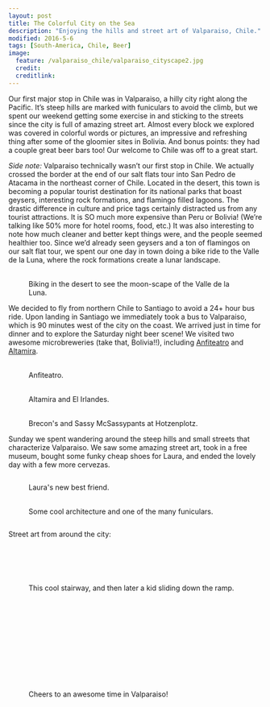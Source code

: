 ```yaml
---
layout: post
title: The Colorful City on the Sea
description: "Enjoying the hills and street art of Valparaiso, Chile."
modified: 2016-5-6
tags: [South-America, Chile, Beer]
image:
  feature: /valparaiso_chile/valparaiso_cityscape2.jpg
  credit: 
  creditlink:
---
```


Our first major stop in Chile was in Valparaiso, a hilly city right along the Pacific. It’s steep hills are marked with funiculars to avoid the climb, but we spent our weekend getting some exercise in and sticking to the streets since the city is full of amazing street art. Almost every block we explored was covered in colorful words or pictures, an impressive and refreshing thing after some of the gloomier sites in Bolivia. And bonus points: they had a couple great beer bars too! Our welcome to Chile was off to a great start.

*Side note:* Valparaiso technically wasn’t our first stop in Chile. We actually crossed the border at the end of our salt flats tour into San Pedro de Atacama in the northeast corner of Chile. Located in the desert, this town is becoming a popular tourist destination for its national parks that boast geysers, interesting rock formations, and flamingo filled lagoons. The drastic difference in culture and price tags certainly distracted us from any tourist attractions. It is SO much more expensive than Peru or Bolivia! (We’re talking like 50% more for hotel rooms, food, etc.) It was also interesting to note how much cleaner and better kept things were, and the people seemed healthier too. Since we’d already seen geysers and a ton of flamingos on our salt flat tour, we spent our one day in town doing a bike ride to the Valle de la Luna, where the rock formations create a lunar landscape. 
<figure class="half">
    <a href="/images/valparaiso_chile/desert_biking.jpg"><img src="/images/valparaiso_chile/desert_biking.jpg" alt=""></a>
    <a href="/images/valparaiso_chile/cool_rocks.jpg"><img src="/images/valparaiso_chile/cool_rocks.jpg" alt=""></a>
    <figcaption>Biking in the desert to see the moon-scape of the Valle de la Luna.</figcaption>
</figure>

We decided to fly from northern Chile to Santiago to avoid a 24+ hour bus ride. Upon landing in Santiago we immediately took a bus to Valparaiso, which is 90 minutes west of the city on the coast. We arrived just in time for dinner and to explore the Saturday night beer scene! We visited two awesome microbreweries (take that, Bolivia!!), including [Anfiteatro](http://anfiteatro.cl/) and [Altamira](http://cerveceraaltamira.cl/). 
<figure class="half">
    <a href="/images/valparaiso_chile/beers.jpg"><img src="/images/valparaiso_chile/beers.jpg" alt=""></a>
    <a href="/images/valparaiso_chile/beers2.jpg"><img src="/images/valparaiso_chile/beers2.jpg" alt=""></a>
    <figcaption>Anfiteatro.</figcaption>
</figure>
<figure class="half">
    <a href="/images/valparaiso_chile/beers3.jpg"><img src="/images/valparaiso_chile/beers3.jpg" alt=""></a>
    <a href="/images/valparaiso_chile/beer_flight.jpg"><img src="/images/valparaiso_chile/beer_flight.jpg" alt=""></a>
    <figcaption>Altamira and El Irlandes.</figcaption>
</figure>
<figure class="half">
    <a href="/images/valparaiso_chile/beers1.jpg"><img src="/images/valparaiso_chile/beers1.jpg" alt=""></a>
    <a href="/images/valparaiso_chile/sassy.gif"><img src="/images/valparaiso_chile/sassy.gif" alt=""></a>
    <figcaption>Brecon's and Sassy McSassypants at Hotzenplotz.</figcaption>
</figure>

Sunday we spent wandering around the steep hills and small streets that characterize Valparaiso. We saw some amazing street art, took in a free museum, bought some funky cheap shoes for Laura, and ended the lovely day with a few more cervezas. 
<figure>
    <a href="/images/valparaiso_chile/valparaiso_harbor.jpg"><img src="/images/valparaiso_chile/valparaiso_harbor.jpg" alt=""></a>
</figure>
<figure>
    <a href="/images/valparaiso_chile/lauras_new_best_friend.jpg"><img src="/images/valparaiso_chile/lauras_new_best_friend.jpg" alt=""></a>
    <figcaption>Laura's new best friend.</figcaption>
</figure>
<figure class="half">
    <a href="/images/valparaiso_chile/house.jpg"><img src="/images/valparaiso_chile/house.jpg" alt=""></a>
    <a href="/images/valparaiso_chile/funicular.jpg"><img src="/images/valparaiso_chile/funicular.jpg" alt=""></a>
    <figcaption>Some cool architecture and one of the many funiculars.</figcaption>
</figure>
<figure>
    <a href="/images/valparaiso_chile/valparaiso_cityscape.jpg"><img src="/images/valparaiso_chile/valparaiso_cityscape.jpg" alt=""></a>
</figure>

Street art from around the city:
<figure>
    <a href="/images/valparaiso_chile/street_art16.jpg"><img src="/images/valparaiso_chile/street_art16.jpg" alt=""></a>
</figure>
<figure class="half">
    <a href="/images/valparaiso_chile/street_art10.jpg"><img src="/images/valparaiso_chile/street_art10.jpg" alt=""></a>
    <a href="/images/valparaiso_chile/street_art12.jpg"><img src="/images/valparaiso_chile/street_art12.jpg" alt=""></a>
    <a href="/images/valparaiso_chile/street_art13.jpg"><img src="/images/valparaiso_chile/street_art13.jpg" alt=""></a>
    <a href="/images/valparaiso_chile/street_art15.jpg"><img src="/images/valparaiso_chile/street_art15.jpg" alt=""></a>
</figure>
<figure>
    <a href="/images/valparaiso_chile/street_art24.jpg"><img src="/images/valparaiso_chile/street_art24.jpg" alt=""></a>
</figure>
<figure class="half">
    <a href="/images/valparaiso_chile/street_art18.jpg"><img src="/images/valparaiso_chile/street_art18.jpg" alt=""></a>
    <a href="/images/valparaiso_chile/street_art19.jpg"><img src="/images/valparaiso_chile/street_art19.jpg" alt=""></a>
    <a href="/images/valparaiso_chile/street_art11.jpg"><img src="/images/valparaiso_chile/street_art11.jpg" alt=""></a>
    <a href="/images/valparaiso_chile/street_art21.jpg"><img src="/images/valparaiso_chile/street_art21.jpg" alt=""></a>
    <figcaption>This cool stairway, and then later a kid sliding down the ramp.</figcaption>
</figure>
<figure>
    <a href="/images/valparaiso_chile/street_art4.jpg"><img src="/images/valparaiso_chile/street_art4.jpg" alt=""></a>
</figure>
<figure class="half">
    <a href="/images/valparaiso_chile/street_art1.jpg"><img src="/images/valparaiso_chile/street_art1.jpg" alt=""></a>
    <a href="/images/valparaiso_chile/street_art20.jpg"><img src="/images/valparaiso_chile/street_art20.jpg" alt=""></a>
    <a href="/images/valparaiso_chile/street_art22.jpg"><img src="/images/valparaiso_chile/street_art22.jpg" alt=""></a>
    <a href="/images/valparaiso_chile/street_art27.jpg"><img src="/images/valparaiso_chile/street_art27.jpg" alt=""></a>
</figure>
<figure>
    <a href="/images/valparaiso_chile/street_art23.jpg"><img src="/images/valparaiso_chile/street_art23.jpg" alt=""></a>
</figure>
<figure class="half">
    <a href="/images/valparaiso_chile/street_art28.jpg"><img src="/images/valparaiso_chile/street_art28.jpg" alt=""></a>
    <a href="/images/valparaiso_chile/street_art29.jpg"><img src="/images/valparaiso_chile/street_art29.jpg" alt=""></a>
    <a href="/images/valparaiso_chile/street_art26.jpg"><img src="/images/valparaiso_chile/street_art26.jpg" alt=""></a>
    <a href="/images/valparaiso_chile/street_art9.jpg"><img src="/images/valparaiso_chile/street_art9.jpg" alt=""></a>
</figure>
<figure>
    <a href="/images/valparaiso_chile/street_art2.jpg"><img src="/images/valparaiso_chile/street_art2.jpg" alt=""></a>
</figure>
<figure class="half">
    <a href="/images/valparaiso_chile/street_art32.jpg"><img src="/images/valparaiso_chile/street_art32.jpg" alt=""></a>
    <a href="/images/valparaiso_chile/street_art31.jpg"><img src="/images/valparaiso_chile/street_art31.jpg" alt=""></a>
    <a href="/images/valparaiso_chile/street_art30.jpg"><img src="/images/valparaiso_chile/street_art30.jpg" alt=""></a>
    <a href="/images/valparaiso_chile/street_art3.jpg"><img src="/images/valparaiso_chile/street_art3.jpg" alt=""></a>
</figure>
<figure>
    <a href="/images/valparaiso_chile/street_art25.jpg"><img src="/images/valparaiso_chile/street_art25.jpg" alt=""></a>
</figure>
<figure class="half">
    <a href="/images/valparaiso_chile/street_art5.jpg"><img src="/images/valparaiso_chile/street_art5.jpg" alt=""></a>
    <a href="/images/valparaiso_chile/street_art6.jpg"><img src="/images/valparaiso_chile/street_art6.jpg" alt=""></a>
    <a href="/images/valparaiso_chile/street_art7.jpg"><img src="/images/valparaiso_chile/street_art7.jpg" alt=""></a>
    <a href="/images/valparaiso_chile/street_art8.jpg"><img src="/images/valparaiso_chile/street_art8.jpg" alt=""></a>
</figure>
<figure>
    <a href="/images/valparaiso_chile/beers4.jpg"><img src="/images/valparaiso_chile/beers4.jpg" alt=""></a>
    <figcaption>Cheers to an awesome time in Valparaiso!</figcaption>
</figure>
